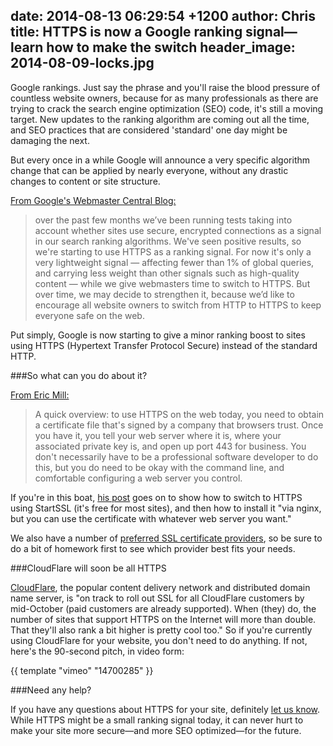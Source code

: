 date: 2014-08-13 06:29:54 +1200
author: Chris
title: HTTPS is now a Google ranking signal—learn how to make the switch
header_image: 2014-08-09-locks.jpg
----

<!-- excerpt -->

Google rankings. Just say the phrase and you'll raise the blood pressure of countless website owners, because for as many professionals as there are trying to crack the search engine optimization (SEO) code, it's still a moving target. New updates to the ranking algorithm are coming out all the time, and SEO practices that are considered 'standard' one day might be damaging the next.

But every once in a while Google will announce a very specific algorithm change that can be applied by nearly everyone, without any drastic changes to content or site structure.

<!-- /excerpt -->

[From Google's Webmaster Central Blog:](http://googlewebmastercentral.blogspot.com/2014/08/https-as-ranking-signal.html)

>over the past few months we’ve been running tests taking into account whether sites use secure, encrypted connections as a signal in our search ranking algorithms. We've seen positive results, so we're starting to use HTTPS as a ranking signal. For now it's only a very lightweight signal — affecting fewer than 1% of global queries, and carrying less weight than other signals such as high-quality content — while we give webmasters time to switch to HTTPS. But over time, we may decide to strengthen it, because we’d like to encourage all website owners to switch from HTTP to HTTPS to keep everyone safe on the web.

Put simply, Google is now starting to give a minor ranking boost to sites using HTTPS (Hypertext Transfer Protocol Secure) instead of the standard HTTP. 

###So what can you do about it?

[From Eric Mill:](https://konklone.com/post/switch-to-https-now-for-free)

>A quick overview: to use HTTPS on the web today, you need to obtain a certificate file that's signed by a company that browsers trust. Once you have it, you tell your web server where it is, where your associated private key is, and open up port 443 for business. You don't necessarily have to be a professional software developer to do this, but you do need to be okay with the command line, and comfortable configuring a web server you control.

If you're in this boat, [his post](https://konklone.com/post/switch-to-https-now-for-free) goes on to show how to switch to HTTPS using StartSSL (it's free for most sites), and then how to install it "via nginx, but you can use the certificate with whatever web server you want."

We also have a number of [preferred SSL certificate providers](https://iwantmyname.com/ssl), so be sure to do a bit of homework first to see which provider best fits your needs.

###CloudFlare will soon be all HTTPS

[CloudFlare](http://blog.cloudflare.com/google-now-factoring-https-support-into-ranking-cloudflare-on-track-to-make-it-free-and-easy), the popular content delivery network and distributed domain name server, is "on track to roll out SSL for all CloudFlare customers by mid-October (paid customers are already supported). When (they) do, the number of sites that support HTTPS on the Internet will more than double. That they'll also rank a bit higher is pretty cool too." So if you're currently using CloudFlare for your website, you don't need to do anything. If not, here's the 90-second pitch, in video form:

{{ template "vimeo" "14700285" }}

###Need any help?

If you have any questions about HTTPS for your site, definitely [let us know](https://iwantmyname.com/support). While HTTPS might be a small ranking signal today, it can never hurt to make your site more secure—and more SEO optimized—for the future.